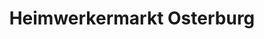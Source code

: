 ---
title: "Heimwerkermarkt Osterburg"
url: /osterburg-altmark/heimwerkermarkt-osterburg/
shop: Baumarkt
---